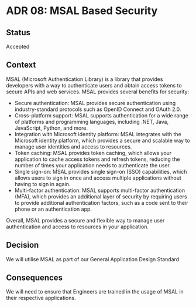 # ADR 08: MSAL Based Security

## Status

Accepted

## Context

MSAL (Microsoft Authentication Library) is a library that provides developers with a way to authenticate users and obtain access tokens to secure APIs and web services. MSAL provides several benefits for security:

* Secure authentication: MSAL provides secure authentication using industry-standard protocols such as OpenID Connect and OAuth 2.0.
* Cross-platform support: MSAL supports authentication for a wide range of platforms and programming languages, including .NET, Java, JavaScript, Python, and more.
* Integration with Microsoft identity platform: MSAL integrates with the Microsoft identity platform, which provides a secure and scalable way to manage user identities and access to resources.
* Token caching: MSAL provides token caching, which allows your application to cache access tokens and refresh tokens, reducing the number of times your application needs to authenticate the user.
* Single sign-on: MSAL provides single sign-on (SSO) capabilities, which allows users to sign in once and access multiple applications without having to sign in again.
* Multi-factor authentication: MSAL supports multi-factor authentication (MFA), which provides an additional layer of security by requiring users to provide additional authentication factors, such as a code sent to their phone or an authentication app.

Overall, MSAL provides a secure and flexible way to manage user authentication and access to resources in your application.

## Decision

We will utilise MSAL as part of our General Application Design Standard

## Consequences

We will need to ensure that Engineers are trained in the usage of MSAL in their respective applications.
